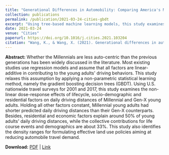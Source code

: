 ```yaml
---
title: "Generational Differences in Automobility: Comparing America's Millennials and Gen Xers Using Gradient Boosting Decision Trees"
collection: publications
permalink: /publication/2021-03-24-cities-gbdt
excerpt: "Using tree-based machine learning models, this study examines the non-linear dose-response effects of lifecycle, socio-demographic and residential factors on daily driving distances of Millennial and Gen-X young adults."
date: 2021-03-24
venue: "Cities"
paperurl: https://doi.org/10.1016/j.cities.2021.103204
citation: "Wang, K., & Wang, X. (2021). Generational differences in automobility: Comparing America's Millennials and Gen Xers using gradient boosting decision trees. <i>Cities, 114</i>, 103204."
---
```


**Abstract:**
Whether the Millennials are less auto-centric than the previous generations has been widely discussed in the literature. Most existing studies use regression models and assume that all factors are linear-additive in contributing to the young adults' driving behaviors. This study relaxes this assumption by applying a non-parametric statistical learning method, namely the gradient boosting decision trees (GBDT). Using U.S. nationwide travel surveys for 2001 and 2017, this study examines the non-linear dose-response effects of lifecycle, socio-demographic and residential factors on daily driving distances of Millennial and Gen-X young adults. Holding all other factors constant, Millennial young adults had shorter predicted daily driving distances than their Gen-X counterparts. Besides, residential and economic factors explain around 50% of young adults' daily driving distances, while the collective contributions for life course events and demographics are about 33%. This study also identifies the density ranges for formulating effective land use policies aiming at reducing automobile travel demand. 

**Download:** [PDF](https://osf.io/preprints/socarxiv/n3a9e/) \| [Link](https://doi.org/10.1016/j.cities.2021.103204)